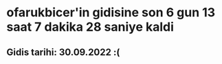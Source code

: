 # ofarukbicer'in gidisine son 6 gun 13 saat 7 dakika 28 saniye kaldi

## Gidis tarihi: 30.09.2022 :(